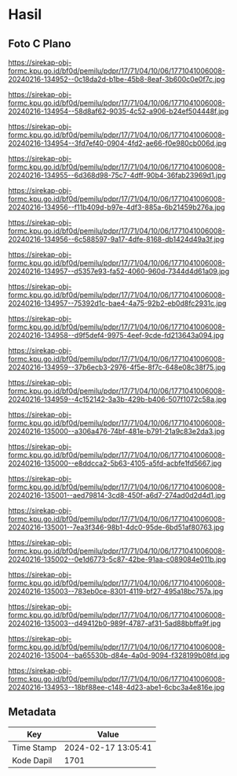 # Hasil

## Foto C Plano

https://sirekap-obj-formc.kpu.go.id/bf0d/pemilu/pdpr/17/71/04/10/06/1771041006008-20240216-134952--0c18da2d-b1be-45b8-8eaf-3b600c0e0f7c.jpg

https://sirekap-obj-formc.kpu.go.id/bf0d/pemilu/pdpr/17/71/04/10/06/1771041006008-20240216-134954--58d8af62-9035-4c52-a906-b24ef504448f.jpg

https://sirekap-obj-formc.kpu.go.id/bf0d/pemilu/pdpr/17/71/04/10/06/1771041006008-20240216-134954--3fd7ef40-0904-4fd2-ae66-f0e980cb006d.jpg

https://sirekap-obj-formc.kpu.go.id/bf0d/pemilu/pdpr/17/71/04/10/06/1771041006008-20240216-134955--6d368d98-75c7-4dff-90b4-36fab23969d1.jpg

https://sirekap-obj-formc.kpu.go.id/bf0d/pemilu/pdpr/17/71/04/10/06/1771041006008-20240216-134956--f11b409d-b97e-4df3-885a-6b21459b276a.jpg

https://sirekap-obj-formc.kpu.go.id/bf0d/pemilu/pdpr/17/71/04/10/06/1771041006008-20240216-134956--6c588597-9a17-4dfe-8168-db1424d49a3f.jpg

https://sirekap-obj-formc.kpu.go.id/bf0d/pemilu/pdpr/17/71/04/10/06/1771041006008-20240216-134957--d5357e93-fa52-4060-960d-7344d4d61a09.jpg

https://sirekap-obj-formc.kpu.go.id/bf0d/pemilu/pdpr/17/71/04/10/06/1771041006008-20240216-134957--75392d1c-bae4-4a75-92b2-eb0d8fc2931c.jpg

https://sirekap-obj-formc.kpu.go.id/bf0d/pemilu/pdpr/17/71/04/10/06/1771041006008-20240216-134958--d9f5def4-9975-4eef-9cde-fd213643a094.jpg

https://sirekap-obj-formc.kpu.go.id/bf0d/pemilu/pdpr/17/71/04/10/06/1771041006008-20240216-134959--37b6ecb3-2976-4f5e-8f7c-648e08c38f75.jpg

https://sirekap-obj-formc.kpu.go.id/bf0d/pemilu/pdpr/17/71/04/10/06/1771041006008-20240216-134959--4c152142-3a3b-429b-b406-507f1072c58a.jpg

https://sirekap-obj-formc.kpu.go.id/bf0d/pemilu/pdpr/17/71/04/10/06/1771041006008-20240216-135000--a306a476-74bf-481e-b791-21a9c83e2da3.jpg

https://sirekap-obj-formc.kpu.go.id/bf0d/pemilu/pdpr/17/71/04/10/06/1771041006008-20240216-135000--e8ddcca2-5b63-4105-a5fd-acbfe1fd5667.jpg

https://sirekap-obj-formc.kpu.go.id/bf0d/pemilu/pdpr/17/71/04/10/06/1771041006008-20240216-135001--aed79814-3cd8-450f-a6d7-274ad0d2d4d1.jpg

https://sirekap-obj-formc.kpu.go.id/bf0d/pemilu/pdpr/17/71/04/10/06/1771041006008-20240216-135001--7ea3f346-98b1-4dc0-95de-6bd51af80763.jpg

https://sirekap-obj-formc.kpu.go.id/bf0d/pemilu/pdpr/17/71/04/10/06/1771041006008-20240216-135002--0e1d6773-5c87-42be-91aa-c089084e011b.jpg

https://sirekap-obj-formc.kpu.go.id/bf0d/pemilu/pdpr/17/71/04/10/06/1771041006008-20240216-135003--783eb0ce-8301-4119-bf27-495a18bc757a.jpg

https://sirekap-obj-formc.kpu.go.id/bf0d/pemilu/pdpr/17/71/04/10/06/1771041006008-20240216-135003--d49412b0-989f-4787-af31-5ad88bbffa9f.jpg

https://sirekap-obj-formc.kpu.go.id/bf0d/pemilu/pdpr/17/71/04/10/06/1771041006008-20240216-135004--ba65530b-d84e-4a0d-9094-f328199b08fd.jpg

https://sirekap-obj-formc.kpu.go.id/bf0d/pemilu/pdpr/17/71/04/10/06/1771041006008-20240216-134953--18bf88ee-c148-4d23-abe1-6cbc3a4e816e.jpg


## Metadata

| Key        | Value               |
| ---------- | ------------------- |
| Time Stamp | 2024-02-17 13:05:41 |
| Kode Dapil | 1701                |



